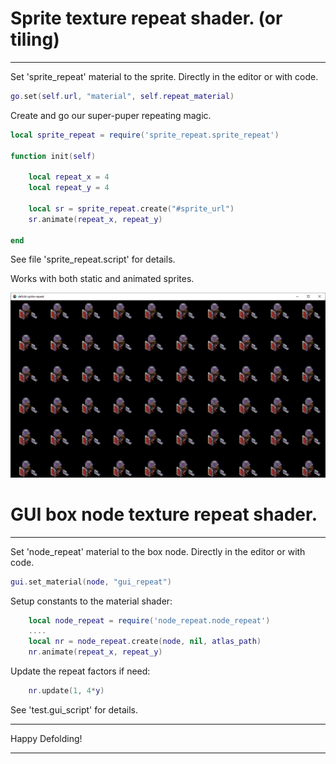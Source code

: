 # Sprite texture repeat shader. (or tiling)

---
Set 'sprite_repeat' material to the sprite. Directly in the editor or with code.

```lua
go.set(self.url, "material", self.repeat_material)
```


Create and go our super-puper repeating magic.

```lua
local sprite_repeat = require('sprite_repeat.sprite_repeat')

function init(self)

	local repeat_x = 4
	local repeat_y = 4

	local sr = sprite_repeat.create("#sprite_url")
	sr.animate(repeat_x, repeat_y)

end
```

See file 'sprite_repeat.script' for details.

Works with both static and animated sprites.

![Example](example.png)


# GUI box node texture repeat shader.

---
Set 'node_repeat' material to the box node. Directly in the editor or with code.

```lua
gui.set_material(node, "gui_repeat")
```

Setup constants to the material shader:

```lua
	local node_repeat = require('node_repeat.node_repeat')
	....
	local nr = node_repeat.create(node, nil, atlas_path)
	nr.animate(repeat_x, repeat_y)
```

Update the repeat factors if need:

```lua
	nr.update(1, 4*y)
```

See 'test.gui_script' for details.

---

Happy Defolding!

---